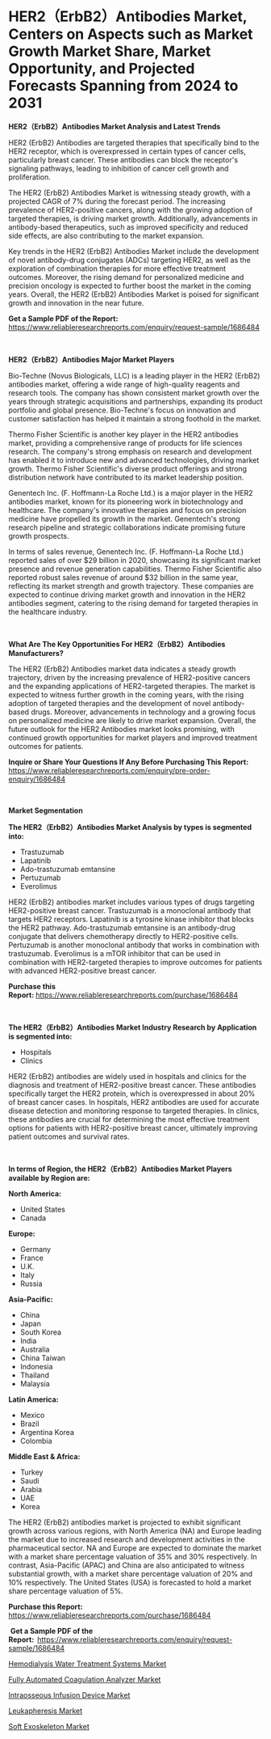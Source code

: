 <p><h1>HER2（ErbB2）Antibodies Market, Centers on Aspects such as Market Growth Market Share, Market Opportunity, and Projected Forecasts Spanning from 2024 to 2031</h1></p><p><strong>HER2（ErbB2）Antibodies Market Analysis and Latest Trends</strong></p>
<p><p>HER2 (ErbB2) Antibodies are targeted therapies that specifically bind to the HER2 receptor, which is overexpressed in certain types of cancer cells, particularly breast cancer. These antibodies can block the receptor's signaling pathways, leading to inhibition of cancer cell growth and proliferation.</p><p>The HER2 (ErbB2) Antibodies Market is witnessing steady growth, with a projected CAGR of 7% during the forecast period. The increasing prevalence of HER2-positive cancers, along with the growing adoption of targeted therapies, is driving market growth. Additionally, advancements in antibody-based therapeutics, such as improved specificity and reduced side effects, are also contributing to the market expansion.</p><p>Key trends in the HER2 (ErbB2) Antibodies Market include the development of novel antibody-drug conjugates (ADCs) targeting HER2, as well as the exploration of combination therapies for more effective treatment outcomes. Moreover, the rising demand for personalized medicine and precision oncology is expected to further boost the market in the coming years. Overall, the HER2 (ErbB2) Antibodies Market is poised for significant growth and innovation in the near future.</p></p>
<p><strong>Get a Sample PDF of the Report:&nbsp;</strong> <a href="https://www.reliableresearchreports.com/enquiry/request-sample/1686484">https://www.reliableresearchreports.com/enquiry/request-sample/1686484</a></p>
<p>&nbsp;</p>
<p><strong>HER2（ErbB2）Antibodies Major Market Players</strong></p>
<p><p>Bio-Techne (Novus Biologicals, LLC) is a leading player in the HER2 (ErbB2) antibodies market, offering a wide range of high-quality reagents and research tools. The company has shown consistent market growth over the years through strategic acquisitions and partnerships, expanding its product portfolio and global presence. Bio-Techne's focus on innovation and customer satisfaction has helped it maintain a strong foothold in the market.</p><p>Thermo Fisher Scientific is another key player in the HER2 antibodies market, providing a comprehensive range of products for life sciences research. The company's strong emphasis on research and development has enabled it to introduce new and advanced technologies, driving market growth. Thermo Fisher Scientific's diverse product offerings and strong distribution network have contributed to its market leadership position.</p><p>Genentech Inc. (F. Hoffmann-La Roche Ltd.) is a major player in the HER2 antibodies market, known for its pioneering work in biotechnology and healthcare. The company's innovative therapies and focus on precision medicine have propelled its growth in the market. Genentech's strong research pipeline and strategic collaborations indicate promising future growth prospects.</p><p>In terms of sales revenue, Genentech Inc. (F. Hoffmann-La Roche Ltd.) reported sales of over $29 billion in 2020, showcasing its significant market presence and revenue generation capabilities. Thermo Fisher Scientific also reported robust sales revenue of around $32 billion in the same year, reflecting its market strength and growth trajectory. These companies are expected to continue driving market growth and innovation in the HER2 antibodies segment, catering to the rising demand for targeted therapies in the healthcare industry.</p></p>
<p>&nbsp;</p>
<p><strong>What Are The Key Opportunities For HER2（ErbB2）Antibodies Manufacturers?</strong></p>
<p><p>The HER2 (ErbB2) Antibodies market data indicates a steady growth trajectory, driven by the increasing prevalence of HER2-positive cancers and the expanding applications of HER2-targeted therapies. The market is expected to witness further growth in the coming years, with the rising adoption of targeted therapies and the development of novel antibody-based drugs. Moreover, advancements in technology and a growing focus on personalized medicine are likely to drive market expansion. Overall, the future outlook for the HER2 Antibodies market looks promising, with continued growth opportunities for market players and improved treatment outcomes for patients.</p></p>
<p><strong>Inquire or Share Your Questions If Any Before Purchasing This Report:</strong> <a href="https://www.reliableresearchreports.com/enquiry/pre-order-enquiry/1686484">https://www.reliableresearchreports.com/enquiry/pre-order-enquiry/1686484</a></p>
<p>&nbsp;</p>
<p><strong>Market Segmentation</strong></p>
<p><strong>The HER2（ErbB2）Antibodies Market Analysis by types is segmented into:</strong></p>
<p><ul><li>Trastuzumab</li><li>Lapatinib</li><li>Ado-trastuzumab emtansine</li><li>Pertuzumab</li><li>Everolimus</li></ul></p>
<p><p>HER2 (ErbB2) antibodies market includes various types of drugs targeting HER2-positive breast cancer. Trastuzumab is a monoclonal antibody that targets HER2 receptors. Lapatinib is a tyrosine kinase inhibitor that blocks the HER2 pathway. Ado-trastuzumab emtansine is an antibody-drug conjugate that delivers chemotherapy directly to HER2-positive cells. Pertuzumab is another monoclonal antibody that works in combination with trastuzumab. Everolimus is a mTOR inhibitor that can be used in combination with HER2-targeted therapies to improve outcomes for patients with advanced HER2-positive breast cancer.</p></p>
<p><strong>Purchase this Report:&nbsp;</strong><a href="https://www.reliableresearchreports.com/purchase/1686484">https://www.reliableresearchreports.com/purchase/1686484</a></p>
<p>&nbsp;</p>
<p><strong>The HER2（ErbB2）Antibodies Market Industry Research by Application is segmented into:</strong></p>
<p><ul><li>Hospitals</li><li>Clinics</li></ul></p>
<p><p>HER2 (ErbB2) antibodies are widely used in hospitals and clinics for the diagnosis and treatment of HER2-positive breast cancer. These antibodies specifically target the HER2 protein, which is overexpressed in about 20% of breast cancer cases. In hospitals, HER2 antibodies are used for accurate disease detection and monitoring response to targeted therapies. In clinics, these antibodies are crucial for determining the most effective treatment options for patients with HER2-positive breast cancer, ultimately improving patient outcomes and survival rates.</p></p>
<p>&nbsp;</p>
<p><strong>In terms of Region, the HER2（ErbB2）Antibodies Market Players available by Region are:</strong></p>
<p>
    <p> <strong> North America: </strong>
        <ul>
            <li>United States</li>
            <li>Canada</li>
        </ul>
        </p> 
    <p> <strong> Europe: </strong>
        <ul>
            <li>Germany</li>
            <li>France</li>
            <li>U.K.</li>
            <li>Italy</li>
            <li>Russia</li>
        </ul>
        </p> 
    <p> <strong> Asia-Pacific: </strong>
        <ul>
            <li>China</li>
            <li>Japan</li>
            <li>South Korea</li>
            <li>India</li>
            <li>Australia</li>
            <li>China Taiwan</li>
            <li>Indonesia</li>
            <li>Thailand</li>
            <li>Malaysia</li>
        </ul>
        </p> 
    <p> <strong> Latin America: </strong>
        <ul>
            <li>Mexico</li>
            <li>Brazil</li>
            <li>Argentina Korea</li>
            <li>Colombia</li>
        </ul>
        </p> 
    <p> <strong> Middle East & Africa: </strong>
        <ul>
            <li>Turkey</li>
            <li>Saudi</li>
            <li>Arabia</li>
            <li>UAE</li>
            <li>Korea</li>
        </ul>
    </p>
    </p>
<p><p>The HER2 (ErbB2) antibodies market is projected to exhibit significant growth across various regions, with North America (NA) and Europe leading the market due to increased research and development activities in the pharmaceutical sector. NA and Europe are expected to dominate the market with a market share percentage valuation of 35% and 30% respectively. In contrast, Asia-Pacific (APAC) and China are also anticipated to witness substantial growth, with a market share percentage valuation of 20% and 10% respectively. The United States (USA) is forecasted to hold a market share percentage valuation of 5%.</p></p>
<p><strong>Purchase this Report: </strong><a href="https://www.reliableresearchreports.com/purchase/1686484">https://www.reliableresearchreports.com/purchase/1686484</a></p>
<p>&nbsp;<strong>Get a Sample PDF of the Report:&nbsp;&nbsp;</strong><a href="https://www.reliableresearchreports.com/enquiry/request-sample/1686484">https://www.reliableresearchreports.com/enquiry/request-sample/1686484</a></p>
<p><strong></strong></p>
<p><p><a href="https://medium.com/@tiannathiel2023/hemodialysis-water-treatment-systems-market-size-and-market-trends-complete-industry-overview-275fa8735a6c">Hemodialysis Water Treatment Systems Market</a></p><p><a href="https://medium.com/@juliecastro06/fully-automated-coagulation-analyzer-market-size-cagr-trends-2024-2030-c382a7e2c701">Fully Automated Coagulation Analyzer Market</a></p><p><a href="https://medium.com/@tiannathiel2023/intraosseous-infusion-device-market-comprehensive-assessment-by-type-application-and-geography-227101728223">Intraosseous Infusion Device Market</a></p><p><a href="https://medium.com/@juliecastro06/leukapheresis-market-research-report-its-history-and-forecast-2024-to-2031-8f4935cb0cf3">Leukapheresis Market</a></p><p><a href="https://medium.com/@tiffanytran1905/soft-exoskeleton-market-competitive-analysis-market-trends-and-forecast-to-2031-1c4969f5dd00">Soft Exoskeleton Market</a></p></p>